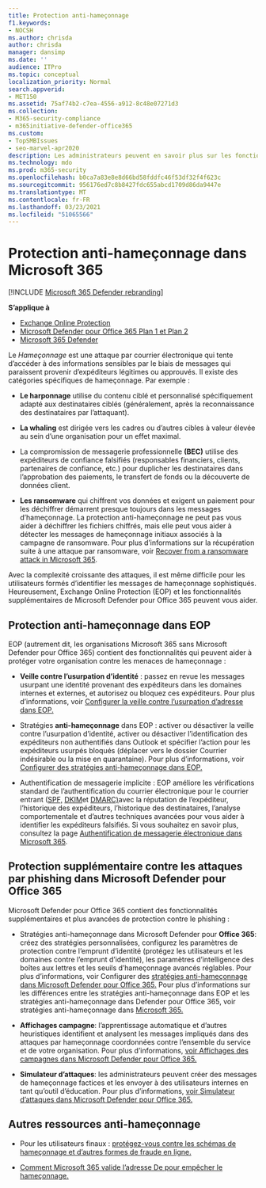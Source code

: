 ```yaml
---
title: Protection anti-hameçonnage
f1.keywords:
- NOCSH
ms.author: chrisda
author: chrisda
manager: dansimp
ms.date: ''
audience: ITPro
ms.topic: conceptual
localization_priority: Normal
search.appverid:
- MET150
ms.assetid: 75af74b2-c7ea-4556-a912-8c48e07271d3
ms.collection:
- M365-security-compliance
- m365initiative-defender-office365
ms.custom:
- TopSMBIssues
- seo-marvel-apr2020
description: Les administrateurs peuvent en savoir plus sur les fonctionnalités de protection anti-hameçonnage dans Exchange Online Protection (EOP) et Microsoft Defender pour Office 365.
ms.technology: mdo
ms.prod: m365-security
ms.openlocfilehash: b0ca7a83e8e8d66bd58fddfc46f53df32f4f623c
ms.sourcegitcommit: 956176ed7c8b8427fdc655abcd1709d86da9447e
ms.translationtype: MT
ms.contentlocale: fr-FR
ms.lasthandoff: 03/23/2021
ms.locfileid: "51065566"
---
```

# <a name="anti-phishing-protection-in-microsoft-365"></a>Protection anti-hameçonnage dans Microsoft 365

[!INCLUDE [Microsoft 365 Defender rebranding](../includes/microsoft-defender-for-office.md)]

**S’applique à**
- [Exchange Online Protection](exchange-online-protection-overview.md)
- [Microsoft Defender pour Office 365 Plan 1 et Plan 2](defender-for-office-365.md)
- [Microsoft 365 Defender](../defender/microsoft-365-defender.md)

Le *Hameçonnage* est une attaque par courrier électronique qui tente d’accéder à des informations sensibles par le biais de messages qui paraissent provenir d’expéditeurs légitimes ou approuvés. Il existe des catégories spécifiques de hameçonnage. Par exemple :

- **Le harponnage** utilise du contenu ciblé et personnalisé spécifiquement adapté aux destinataires ciblés (généralement, après la reconnaissance des destinataires par l’attaquant).

- **La whaling** est dirigée vers les cadres ou d’autres cibles à valeur élevée au sein d’une organisation pour un effet maximal.

- La compromission de messagerie professionnelle **(BEC)** utilise des expéditeurs de confiance falsifiés (responsables financiers, clients, partenaires de confiance, etc.) pour duplicher les destinataires dans l’approbation des paiements, le transfert de fonds ou la découverte de données client.

- **Les ransomware** qui chiffrent vos données et exigent un paiement pour les déchiffrer démarrent presque toujours dans les messages d’hameçonnage. La protection anti-hameçonnage ne peut pas vous aider à déchiffrer les fichiers chiffrés, mais elle peut vous aider à détecter les messages de hameçonnage initiaux associés à la campagne de ransomware. Pour plus d’informations sur la récupération suite à une attaque par ransomware, voir [Recover from a ransomware attack in Microsoft 365](recover-from-ransomware.md).

Avec la complexité croissante des attaques, il est même difficile pour les utilisateurs formés d’identifier les messages de hameçonnage sophistiqués. Heureusement, Exchange Online Protection (EOP) et les fonctionnalités supplémentaires de Microsoft Defender pour Office 365 peuvent vous aider.

## <a name="anti-phishing-protection-in-eop"></a>Protection anti-hameçonnage dans EOP

EOP (autrement dit, les organisations Microsoft 365 sans Microsoft Defender pour Office 365) contient des fonctionnalités qui peuvent aider à protéger votre organisation contre les menaces de hameçonnage :

- **Veille contre l’usurpation d’identité** : passez en revue les messages usurpant une identité provenant des expéditeurs dans les domaines internes et externes, et autorisez ou bloquez ces expéditeurs. Pour plus d’informations, voir [Configurer la veille contre l’usurpation d’adresse dans EOP.](learn-about-spoof-intelligence.md)

- Stratégies **anti-hameçonnage** dans EOP : activer ou désactiver la veille contre l’usurpation d’identité, activer ou désactiver l’identification des expéditeurs non authentifiés dans Outlook et spécifier l’action pour les expéditeurs usurpés bloqués (déplacer vers le dossier Courrier indésirable ou la mise en quarantaine). Pour plus d’informations, voir [Configurer des stratégies anti-hameçonnage dans EOP.](configure-anti-phishing-policies-eop.md)

- Authentification de messagerie implicite : EOP améliore les vérifications standard de l’authentification du courrier électronique pour le courrier entrant ([SPF,](set-up-spf-in-office-365-to-help-prevent-spoofing.md) [DKIM](use-dkim-to-validate-outbound-email.md)et [DMARC)](use-dmarc-to-validate-email.md)avec la réputation de l’expéditeur, l’historique des expéditeurs, l’historique des destinataires, l’analyse comportementale et d’autres techniques avancées pour vous aider à identifier les expéditeurs falsifiés. Si vous souhaitez en savoir plus, consultez la page [Authentification de messagerie électronique dans Microsoft 365](email-validation-and-authentication.md).

## <a name="additional-anti-phishing-protection-in-microsoft-defender-for-office-365"></a>Protection supplémentaire contre les attaques par phishing dans Microsoft Defender pour Office 365

Microsoft Defender pour Office 365 contient des fonctionnalités supplémentaires et plus avancées de protection contre le phishing :

- Stratégies anti-hameçonnage dans Microsoft Defender pour **Office 365**: créez des stratégies personnalisées, configurez les paramètres de protection contre l’emprunt d’identité (protégez les utilisateurs et les domaines contre l’emprunt d’identité), les paramètres d’intelligence des boîtes aux lettres et les seuils d’hameçonnage avancés réglables. Pour plus d’informations, voir Configurer des [stratégies anti-hameçonnage dans Microsoft Defender pour Office 365.](configure-atp-anti-phishing-policies.md) Pour plus d’informations sur les différences entre les stratégies anti-hameçonnage dans EOP et les stratégies anti-hameçonnage dans Defender pour Office 365, voir stratégies anti-hameçonnage dans [Microsoft 365.](set-up-anti-phishing-policies.md)

- **Affichages campagne**: l’apprentissage automatique et d’autres heuristiques identifient et analysent les messages impliqués dans des attaques par hameçonnage coordonnées contre l’ensemble du service et de votre organisation. Pour plus d’informations, [voir Affichages des campagnes dans Microsoft Defender pour Office 365.](campaigns.md)

- **Simulateur d’attaques**: les administrateurs peuvent créer des messages de hameçonnage factices et les envoyer à des utilisateurs internes en tant qu’outil d’éducation. Pour plus d’informations, [voir Simulateur d’attaques dans Microsoft Defender pour Office 365.](attack-simulator.md)

## <a name="other-anti-phishing-resources"></a>Autres ressources anti-hameçonnage

- Pour les utilisateurs finaux : [protégez-vous contre les schémas de hameçonnage et d’autres formes de fraude en ligne.](https://support.microsoft.com/office/be0de46a-29cd-4c59-aaaf-136cf177d593)

- [Comment Microsoft 365 valide l’adresse De pour empêcher le hameçonnage.](how-office-365-validates-the-from-address.md)
